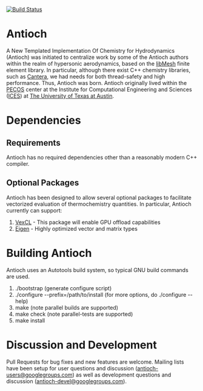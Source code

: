 [![Build Status](https://travis-ci.org/libantioch/antioch.png)](https://travis-ci.org/libantioch/antioch)

Antioch
=======

A New Templated Implementation Of Chemistry for Hydrodynamics (Antioch) was initiated 
to centralize work by some of the Antioch authors within the realm of hypersonic 
aerodynamics, based on the [libMesh](https://github.com/libMesh/libmesh.git) finite 
element library. In particular, although there exist C++ chemistry libraries, such 
as [Cantera](http://code.google.com/p/cantera/), we had needs for both thread-safety 
and high performance. Thus, Antioch was born. Antioch originally lived within 
the [PECOS](http://pecos.ices.utexas.edu) center at the Institute for Computational 
Engineering and Sciences ([ICES](https://www.ices.utexas.edu)) 
at [The University of Texas at Austin](https://www.utexas.edu).

Dependencies
============

Requirements
------------

Antioch has no required dependencies other than a reasonably modern C++ compiler.

Optional Packages
-----------------

Antioch has been designed to allow several optional packages to facilitate vectorized 
evaluation of thermochemistry quantities. In particular, Antioch currently can support:

1. [VexCL](https://github.com/ddemidov/vexcl.git) - This package will enable GPU offload capabilities
2. [Eigen](http://eigen.tuxfamily.org) - Highly optimized vector and matrix types

Building Antioch
================

Antioch uses an Autotools build system, so typical GNU build commands are used.

1. ./bootstrap (generate configure script)
2. ./configure --prefix=/path/to/install (for more options, do ./configure --help)
3. make (note parallel builds are supported)
4. make check (note parallel-tests are supported)
5. make install

Discussion and Development
==========================

Pull Requests for bug fixes and new features are welcome. Mailing lists have been setup for
user questions and discussion (antioch-users@googlegroups.com) as well as development questions
and discussion (antioch-devel@googlegroups.com).
